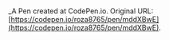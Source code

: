 # 
 _A Pen created at CodePen.io. Original URL: [https://codepen.io/roza8765/pen/mddXBwE](https://codepen.io/roza8765/pen/mddXBwE).

 